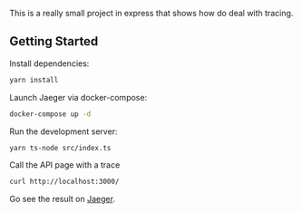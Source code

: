 This is a really small project in express that shows how do deal with tracing.

## Getting Started

Install dependencies:

```bash
yarn install
```

Launch Jaeger via docker-compose:

```bash
docker-compose up -d
```

Run the development server:

```bash
yarn ts-node src/index.ts
```

Call the API page with a trace

```bash
curl http://localhost:3000/
```

Go see the result on [Jaeger](http://localhost:21096/).
